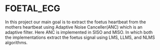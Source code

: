 # FOETAL_ECG
In this project our main goal is to extract the foetus heartbeat from the mothers heartbeat using Adaptive Noise Canceller(ANC) which is an adaptive filter. Here ANC is implemented in SISO and MISO. In which both the implementations extract the foetus signal using LMS, LLMS, and NLMS algorithms.
